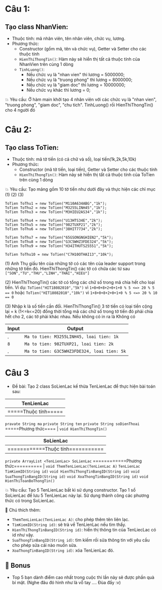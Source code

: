 # Câu 1:
## Tạo class NhanVien:
- Thuộc tính: mã nhân viên, tên nhân viên, chức vụ, lương.	
- Phương thức:
  - Constructor (gồm mã, tên và chức vụ), Getter và Setter cho các thuộc tính
  - `HienThiThongTin()`: Hàm này sẽ hiển thị tất cả thuộc tính của NhanVien trên cùng 1 dòng
  - `TinhLuong()`:
    - Nếu chức vụ là "nhan vien" thì lương = 5000000;
    - Nếu chức vụ là "truong phong" thì lương = 8000000;
    - Nếu chức vụ là "giam doc" thì lương = 10000000;
    - Nếu chức vụ khác thì lương = 0;

:collision: Yêu cầu: Ở hàm main khởi tạo 4 nhân viên với các chức vụ là "nhan vien", "truong phong", "giam doc", "chu tich". TinhLuong() rồi HienThiThongTin() cho 4 người đó
# Câu 2:
## Tạo class ToTien:
- Thuộc tính: mã tờ tiền (có cả chữ và số), loại tiền(1k,2k,5k,10k)
- Phương thức:
  - Constructor (mã tờ tiền, loại tiền), Getter và Setter cho các thuộc tính
  - `HienThiThongTin()`: Hàm này sẽ hiển thị tất cả thuộc tính của ToTien trên cùng 1 dòng

:collision: Yêu cầu: Tạo mảng gồm 10 tờ tiền như dưới đây và thực hiện các chỉ mục (1) (2) (3)
```
ToTien ToThu1 = new ToTien("M110A634ABG","1k");
ToTien ToThu2 = new ToTien("M3255LINH45","1k");
ToTien ToThu3 = new ToTien("M3HIEU2AS34","1k");

ToTien ToThu4 = new ToTien("U13HTS34E","2k");
ToTien ToThu5 = new ToTien("982TUXP21","2k");
ToTien ToThu6 = new ToTien("38HIT7734","2k");

ToTien ToThu7 = new ToTien("65GSONGNGHIEN2","5k");
ToTien ToThu8 = new ToTien("G3C5WHZ3FDE324","5k");
ToTien ToThu9 = new ToTien("H34ITHUTS25551","5k");

ToTien ToThu10 = new ToTien("C7H10OTHAI13","10k");
```

(1) Anh Thụ giấu tên của những tờ có các tên của leader support trong những tờ tiền đó. HienThiThongTin() các tờ có chứa các từ sau `["SON","TU","THU","LINH","THAI","HIEU"]` 

(2) HienThiThongTin() các tờ có tổng các chữ số trong mã chia hết cho loại tiền. Ví dụ: `ToTien("HIT18082010","5k")` vì `1+8+0+8+2+0+1+0 % 5 <=> 20 % 5 == 0` hoặc `ToTien("HIT18082010","10k")` vì `1+8+0+8+2+0+1+0 % 5 <=> 20 % 10 == 0`

(3) Nhập k là số tiền cần đổi. HienThiThongTin() 3 tờ tiền có loại tiền cộng lại = k (1<=k<=20) đồng thời tổng mã các chữ số trong tờ tiền đó phải chia hết cho 2, các tờ phải khác nhau. Nếu không có in ra là Không có

  Input  | Output
------------- | -------------
.  | `Ma to tien: M3255LINH45, loai tien: 1k`
   `8`  |`Ma to tien: 982TUXP21, loai tien: 2k`
 .    |`Ma to tien: G3C5WHZ3FDE324, loai tien: 5k`
 
 # Câu 3
 - Đề bài: Tạo 2 class SoLienLac kế thừa TenLienLac để thực hiện bài toán sau:

TenLienLac  |
------------- |
=====Thuộc tính===== |
`pravate String ma`
`private String ten`
`private String soDienThoai`
=====Phương thức==== |
`void HienThiThongTin()`

SoLienLac  |
------------- |
============Thuộc tính=========== |
`private ArrayList <TenLienLac> SoLienLac`
============Phương thức========== |
`void ThemTenLienLac(TenLienLac A)`
`TenLienLac TimKiemID(String id)`
`void HienThiThongTinBangID(String id)`
`void SuaThongTinBangID(String id)`
`void XoaThongTinBangID(String id)`
`void HienThiToanBoThongTin()`

:collision: Yêu cầu: Tạo 5 TenLienLac bất kì sử dụng constructor. Tạo 1 sổ SoLienLac để lưu 5 TenLienLac này lại. Sử dụng thành công các phương thức có trong SoLienLac. 

:eyes: Chú thích thêm: 
- `ThemTenLienLac(TenLienLac A)`: cho phép thêm tên liên lạc.
- `TimKiemID(String id)`: sẽ trả về TenLienLac nếu tìm thấy.
- `HienThiThongTinBangID(String id)`: hiển thị thông tin của TenLiecLac có id như vậy.
- `SuaThongTinBangID(String id)`: tìm kiếm rồi sửa thông tin với yêu cầu cho phép sửa cái nào muốn sửa.
- `XoaThongTinBangID(String id)`: xóa TenLienLac đó.
 
## :gift: Bonus
- Top 5 bạn dành điểm cao nhất trong cuộc thi lần này sẽ được phần quà bí mật. (Nghe đâu đó hình như là vỗ tay .... Đùa đấy :v)
